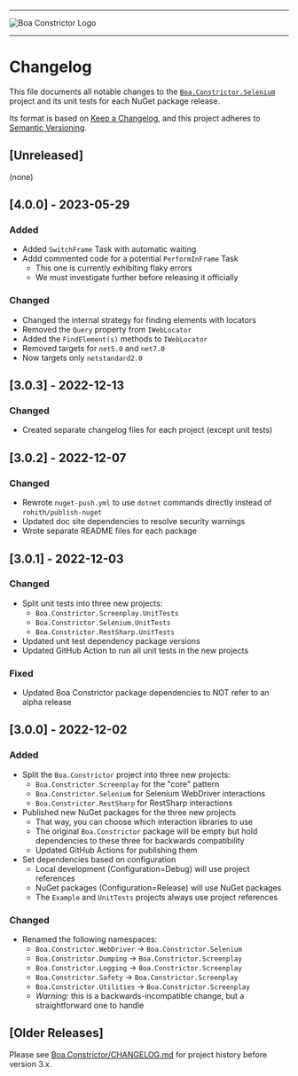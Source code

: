 
---

![Boa Constrictor Logo](https://raw.githubusercontent.com/q2ebanking/boa-constrictor/main/logos/title/no-margin/png/logo-title-black-400x64.png)

---

# Changelog

This file documents all notable changes to the
[`Boa.Constrictor.Selenium`](https://www.nuget.org/packages/Boa.Constrictor.Selenium) project and its unit tests
for each NuGet package release.

Its format is based on [Keep a Changelog](https://keepachangelog.com/en/1.0.0/),
and this project adheres to [Semantic Versioning](https://semver.org/spec/v2.0.0.html).


## [Unreleased]

(none)


## [4.0.0] - 2023-05-29

### Added

- Added `SwitchFrame` Task with automatic waiting
- Addd commented code for a potential `PerformInFrame` Task
  - This one is currently exhibiting flaky errors
  - We must investigate further before releasing it officially

### Changed

- Changed the internal strategy for finding elements with locators
- Removed the `Query` property from `IWebLocator`
- Added the `FindElement(s)` methods to `IWebLocator`
- Removed targets for `net5.0` and `net7.0`
- Now targets only `netstandard2.0`


## [3.0.3] - 2022-12-13

### Changed

- Created separate changelog files for each project (except unit tests)


## [3.0.2] - 2022-12-07

### Changed

- Rewrote `nuget-push.yml` to use `dotnet` commands directly instead of `rohith/publish-nuget`
- Updated doc site dependencies to resolve security warnings
- Wrote separate README files for each package


## [3.0.1] - 2022-12-03

### Changed

- Split unit tests into three new projects:
  - `Boa.Constrictor.Screenplay.UnitTests`
  - `Boa.Constrictor.Selenium.UnitTests`
  - `Boa.Constrictor.RestSharp.UnitTests`
- Updated unit test dependency package versions
- Updated GitHub Action to run all unit tests in the new projects

### Fixed

- Updated Boa Constrictor package dependencies to NOT refer to an alpha release


## [3.0.0] - 2022-12-02

### Added

- Split the `Boa.Constrictor` project into three new projects:
  - `Boa.Constrictor.Screenplay` for the "core" pattern
  - `Boa.Constrictor.Selenium` for Selenium WebDriver interactions
  - `Boa.Constrictor.RestSharp` for RestSharp interactions
- Published new NuGet packages for the three new projects
  - That way, you can choose which interaction libraries to use
  - The original `Boa.Constrictor` package will be empty but hold dependencies to these three for backwards compatibility
  - Updated GitHub Actions for publishing them
- Set dependencies based on configuration
  - Local development (Configuration=Debug) will use project references
  - NuGet packages (Configuration=Release) will use NuGet packages
  - The `Example` and `UnitTests` projects always use project references

### Changed

- Renamed the following namespaces:
  - `Boa.Constrictor.WebDriver` -> `Boa.Constrictor.Selenium`
  - `Boa.Constrictor.Dumping` -> `Boa.Constrictor.Screenplay`
  - `Boa.Constrictor.Logging` -> `Boa.Constrictor.Screenplay`
  - `Boa.Constrictor.Safety` -> `Boa.Constrictor.Screenplay`
  - `Boa.Constrictor.Utilities` -> `Boa.Constrictor.Screenplay`
  - *Warning:* this is a backwards-incompatible change, but a straightforward one to handle


## [Older Releases]

Please see [Boa.Constrictor/CHANGELOG.md](../Boa.Constrictor/CHANGELOG.md) for project history before version 3.x.

